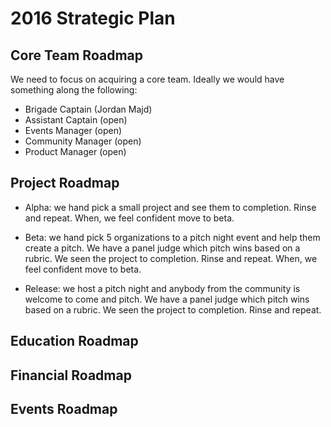 # 2016 Strategic Plan

## Core Team Roadmap

We need to focus on acquiring a core team. Ideally we would have something along the following:

- Brigade Captain (Jordan Majd)
- Assistant Captain (open)
- Events Manager (open)
- Community Manager (open)
- Product Manager (open)

## Project Roadmap

- Alpha: we hand pick a small project and see them to completion. Rinse and repeat. When, we feel confident move to beta.

- Beta: we hand pick 5 organizations to a pitch night event and help them create a pitch. We have a panel judge which pitch wins based on a rubric. We seen the project to completion. Rinse and repeat. When, we feel confident move to beta.

- Release: we host a pitch night and anybody from the community is welcome to come and pitch.  We have a panel judge which pitch wins based on a rubric. We seen the project to completion. Rinse and repeat.

## Education Roadmap

## Financial Roadmap

## Events Roadmap
